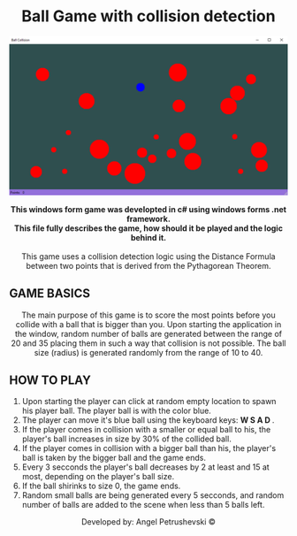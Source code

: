 <h1  align="center">Ball Game with collision detection</h1>
<p align="center">
  <img src="./Preview/Preview1.png" alt="Size Limit CLI" width="738">
</p>

<p align="center">
<b>This windows form game was developted in c# using windows forms .net framework. </br>
This file fully describes the game, how should it be played and the logic behind it.</b></br></br>
This game uses a collision detection logic using the Distance Formula between two points that is derived from the Pythagorean Theorem.
</p>

<h2> GAME BASICS </h2>
<p align="center">
  The main purpose of this game is to score the most points before you collide with a ball that is bigger than you.
  Upon starting the application in the window, random number of balls are generated between the range of 20 and 35 placing them in such a way that collision is not possible.
  The ball size (radius) is generated randomly from the range of 10 to 40.
</p>

<h2> HOW TO PLAY </h2>

<ol>
<li>Upon starting the player can click at random empty location to spawn his player ball. The player ball is with the color blue.</li>
<li>The player can move it's blue ball using the keyboard keys: <b> W S A D </b>. </li>
<li>If the player comes in collision with a smaller or equal ball to his, the player's ball increases in size by 30% of the collided ball.</li>
<li>If the player comes in collision with a bigger ball than his, the player's ball is taken by the bigger ball and the game ends.</li>
<li>Every 3 secconds the player's ball decreases by 2 at least and 15 at most, depending on the player's ball size.</li>
<li>If the ball shirinks to size 0, the game ends.</li>
<li>Random small balls are being generated every 5 secconds, and random number of balls are added to the scene when less than 5 balls left.</li>
</ol>

<p align="center" >Developed by: Angel Petrushevski ©</p>
